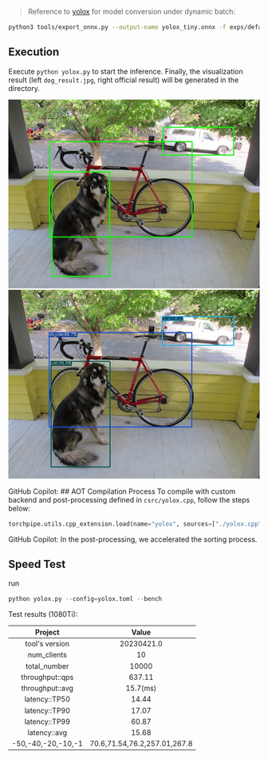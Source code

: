  
> Reference to [yolox](https://github.com/Megvii-BaseDetection/YOLOX/tree/main/demo/ONNXRuntime) for model conversion under dynamic batch:

```bash
python3 tools/export_onnx.py --output-name yolox_tiny.onnx -f exps/default/yolox_tiny.py -c yolox_tiny.pth --dynamic
```

## Execution
Execute `python yolox.py` to start the inference. Finally, the visualization result (left `dog_result.jpg`, right official result) will be generated in the directory.


![](../static/dog_result.jpg)
![](../static/dog_result_official.jpg)

GitHub Copilot: ## AOT Compilation Process
To compile with custom backend and post-processing defined in `csrc/yolox.cpp`, follow the steps below:

```python
torchpipe.utils.cpp_extension.load(name="yolox", sources=["./yolox.cpp"])
```
GitHub Copilot: In the post-processing, we accelerated the sorting process.

## Speed Test

run 
```python
python yolox.py --config=yolox.toml --bench
```
Test results (1080Ti):

 |      Project       |            Value             |
|:------------------:|:----------------------------:|
|   tool's version   |          20230421.0          |
|    num_clients     |              10              |
|    total_number    |            10000             |
|  throughput::qps   |            637.11            |
|  throughput::avg   |           15.7(ms)           |
|   latency::TP50    |            14.44             |
|   latency::TP90    |            17.07             |
|   latency::TP99    |            60.87             |
|    latency::avg    |            15.68             |
| -50,-40,-20,-10,-1 | 70.6,71.54,76.2,257.01,267.8 |
